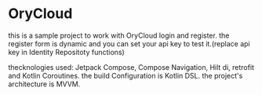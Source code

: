 # OryCloud


this is a sample project to work with OryCloud login and register. the register form is dynamic and you can set your api key to test it.(replace api key in Identity Repositoty functions)


thecknologies used: Jetpack Compose, Compose Navigation, Hilt di, retrofit and Kotlin Coroutines. the build Configuration is Kotlin DSL. the project's architecture is MVVM.
